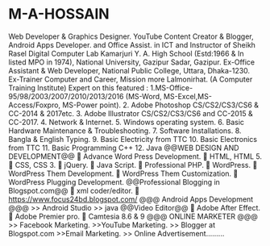 # M-A-HOSSAIN
Web Developer &amp; Graphics Designer. YouTube Content Creator &amp; Blogger, Android Apps Developer. and Office Assist. in ICT and Instructor of Sheikh Rasel Digital Computer Lab Kamarjuri Y. A. High School (Estd:1966 &amp; In listed MPO in 1974), National University, Gazipur Sadar, Gazipur.  Ex-Office Assistant &amp; Web Developer, National Public College, Uttara, Dhaka-1230.  Ex-Trainer Computer and Career, Mission more Lalmonirhat. (A Computer Training Institute)  Expert on this featured : 1.MS-Office-95/98/2003/2007/2010/2013/2016 (MS-Word, MS-Excel,MS-Access/Foxpro, MS-Power point). 2. Adobe Photoshop CS/CS2/CS3/CS6 &amp; CC-2014 &amp; 2017etc. 3. Adobe Illustrator CS/CS2/CS3/CS6 and CC-2015 &amp; CC-2017. 4. Network &amp; Internet. 5. Windows operating system. 6. Basic Hardware Maintenance &amp; Troubleshooting. 7. Software Installations. 8. Bangla &amp; English Typing. 9. Basic Electricity from TTC 10. Basic Electronics from TTC 11. Basic Programming C++ 12. Java @@WEB DESIGN AND DEVELOPMENT@@  Advance Word Press Development.  HTML, HTML 5.  CSS, CSS 3.  jQuery.  Java Script.  Professional PHP.  WordPress.  WordPress Them Development.  WordPress Them Customization.  WordPress Plugging Development.  @@Professional Blogging in Blogspot.com@@  xml coder/editor.  https://www.focus24bd.blogspot.com/  @@@ Android Apps Development @@@ >> Android Studio >> java  @@Video Editor@@  Adobe After Effect.  Adobe Premier pro.  Camtesia 8.6 &amp; 9  @@@ ONLINE MARKETER @@@ >> Facebook Marketing. >>YouTube Marketing. >> Blogger at Blogspot.com >>Email Marketing. >> Online Advertisement.........
